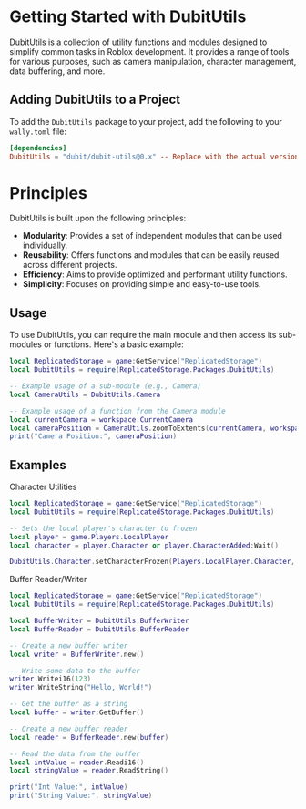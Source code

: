 # Getting Started with DubitUtils

DubitUtils is a collection of utility functions and modules designed to simplify common tasks in Roblox development. It provides a range of tools for various purposes, such as camera manipulation, character management, data buffering, and more.

## Adding DubitUtils to a Project

To add the `DubitUtils` package to your project, add the following to your `wally.toml` file:

```toml
[dependencies]
DubitUtils = "dubit/dubit-utils@0.x" -- Replace with the actual version
```

# Principles
DubitUtils is built upon the following principles:

- **Modularity**: Provides a set of independent modules that can be used individually.
- **Reusability**: Offers functions and modules that can be easily reused across different projects.
- **Efficiency**: Aims to provide optimized and performant utility functions.
- **Simplicity**: Focuses on providing simple and easy-to-use tools.

## Usage
To use DubitUtils, you can require the main module and then access its sub-modules or functions. Here's a basic example:

```lua
local ReplicatedStorage = game:GetService("ReplicatedStorage")
local DubitUtils = require(ReplicatedStorage.Packages.DubitUtils)

-- Example usage of a sub-module (e.g., Camera)
local CameraUtils = DubitUtils.Camera

-- Example usage of a function from the Camera module
local currentCamera = workspace.CurrentCamera
local cameraPosition = CameraUtils.zoomToExtents(currentCamera, workspace.Model)
print("Camera Position:", cameraPosition)
```

## Examples

Character Utilities

```lua
local ReplicatedStorage = game:GetService("ReplicatedStorage")
local DubitUtils = require(ReplicatedStorage.Packages.DubitUtils)

-- Sets the local player's character to frozen
local player = game.Players.LocalPlayer
local character = player.Character or player.CharacterAdded:Wait()

DubitUtils.Character.setCharacterFrozen(Players.LocalPlayer.Character, true)
```

Buffer Reader/Writer

```lua
local ReplicatedStorage = game:GetService("ReplicatedStorage")
local DubitUtils = require(ReplicatedStorage.Packages.DubitUtils)

local BufferWriter = DubitUtils.BufferWriter
local BufferReader = DubitUtils.BufferReader

-- Create a new buffer writer
local writer = BufferWriter.new()

-- Write some data to the buffer
writer.Writei16(123)
writer.WriteString("Hello, World!")

-- Get the buffer as a string
local buffer = writer:GetBuffer()

-- Create a new buffer reader
local reader = BufferReader.new(buffer)

-- Read the data from the buffer
local intValue = reader.Readi16()
local stringValue = reader.ReadString()

print("Int Value:", intValue)
print("String Value:", stringValue)
```
